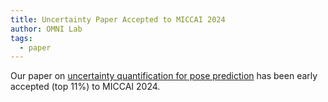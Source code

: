 ```yaml
---
title: Uncertainty Paper Accepted to MICCAI 2024
author: OMNI Lab
tags:
  - paper
---
```


Our paper on [uncertainty quantification for pose prediction](https://link.springer.com/chapter/10.1007/978-3-031-72378-0_39) has been early accepted (top 11%) to MICCAI 2024.

